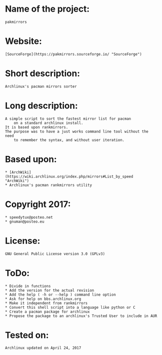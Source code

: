 # Name of the project:
	pakmirrors

# Website:
	[SourceForge](https://pakmirrors.sourceforge.io/ "SourceForge")

# Short description:
	Archlinux's pacman mirrors sorter

# Long description:
	A simple script to sort the fastest mirror list for pacman
		on a standard archlinux install.
	It is based upon rankmirrors.
	The purpose was to have a just works command line tool without the need
		to remember the syntax, and without user iteration.

# Based upon:
	* [ArchWiki](https://wiki.archlinux.org/index.php/mirrors#List_by_speed "ArchWiki")
	* Archlinux's pacman rankmirrors utility

# Copyright 2017:
	* speedytux@posteo.net
	* gnuman@posteo.eu

# License:
	GNU General Public License version 3.0 (GPLv3)

# ToDo:
	* Divide in functions
	* Add the version for the actual revision
	* Add the help ( -h or --help ) command line option
	* Ask for help on bbs.archlinux.org
	* Make it independent from rankmirrors
	* Convert this shell script into a language like python or C
	* Create a pacman package for archlinux
	* Propose the package to an archlinux's Trusted User to include in AUR

# Tested on:
	Archlinux updated on April 24, 2017
